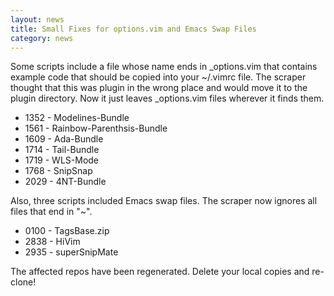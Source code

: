 ```yaml
---
layout: news
title: Small Fixes for options.vim and Emacs Swap Files
category: news
---
```


Some scripts include a file whose name ends in \_options.vim that
contains example code that should be copied into your ~/.vimrc file.
The scraper thought that this was plugin in the wrong place
and would move it to the plugin directory.  Now it just leaves \_options.vim
files wherever it finds them.

 * 1352 - Modelines-Bundle
 * 1561 - Rainbow-Parenthsis-Bundle
 * 1609 - Ada-Bundle
 * 1714 - Tail-Bundle
 * 1719 - WLS-Mode
 * 1768 - SnipSnap
 * 2029 - 4NT-Bundle

Also, three scripts included Emacs swap files.  The scraper now ignores all
files that end in "~".

 * 0100 - TagsBase.zip
 * 2838 - HiVim
 * 2935 - superSnipMate

The affected repos have been regenerated.  Delete your local copies
and re-clone!

